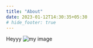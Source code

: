 ```yaml
---
title: "About"
date: 2023-01-12T14:30:35+05:30
# hide_footer: true
---
```


Heyyy
![my image](/smiley.jpg)